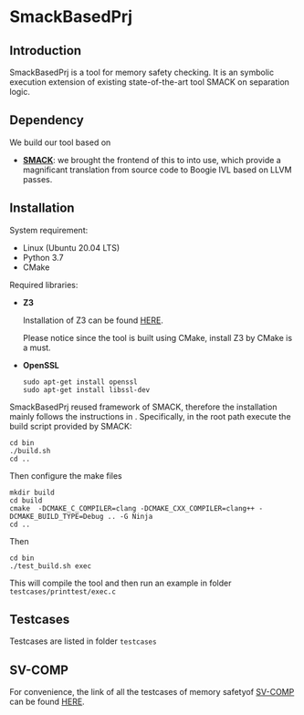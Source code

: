 # SmackBasedPrj

## Introduction

SmackBasedPrj is a tool for memory safety checking. It is an symbolic execution extension of existing state-of-the-art tool SMACK on separation logic. 

## Dependency

We build our tool based on 
- **[SMACK](https://smackers.github.io/)**: we brought the frontend of this to into use, which provide a magnificant translation from source code to Boogie IVL based on LLVM passes.


## Installation

System requirement: 
- Linux (Ubuntu 20.04 LTS)
- Python 3.7 
- CMake


Required libraries:

- **Z3**

    Installation of Z3 can be found [HERE](https://github.com/Z3Prover/z3/blob/master/README-CMake.md). 

    Please notice since the tool is built using CMake, install Z3 by CMake is a must.
    
- **OpenSSL**

    ```
    sudo apt-get install openssl
    sudo apt-get install libssl-dev
    ```



SmackBasedPrj reused framework of SMACK, therefore the installation mainly follows the instructions in . Specifically, in the root path execute the build script provided by SMACK:

```
cd bin
./build.sh
cd ..
```
Then configure the make files
```
mkdir build
cd build
cmake  -DCMAKE_C_COMPILER=clang -DCMAKE_CXX_COMPILER=clang++ -DCMAKE_BUILD_TYPE=Debug .. -G Ninja
cd ..
```
Then 

```
cd bin
./test_build.sh exec
```
This will compile the tool and then run an example in folder ```testcases/printtest/exec.c```


## Testcases

Testcases are listed in folder ```testcases```

## SV-COMP

For convenience, the link of all the testcases of memory safetyof [SV-COMP](https://sv-comp.sosy-lab.org/2022/) can be found [HERE](https://github.com/zhuyutian57/SV-COMP-MemSafety). 


